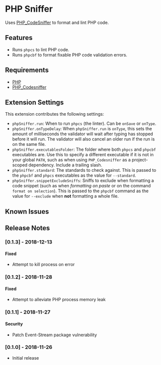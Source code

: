 # PHP Sniffer

Uses [PHP_CodeSniffer](https://github.com/squizlabs/PHP_CodeSniffer) to format
and lint PHP code.

## Features

- Runs `phpcs` to lint PHP code.
- Runs `phpcbf` to format fixable PHP code validation errors.

## Requirements

- [PHP](https://php.net)
- [PHP_Codesniffer](https://github.com/squizlabs/PHP_CodeSniffer)

## Extension Settings

This extension contributes the following settings:

* `phpSniffer.run`: When to run `phpcs` (the linter). Can be `onSave` or
`onType`.
* `phpSniffer.onTypeDelay`: When `phpSniffer.run` is `onType`, this sets the
amount of milliseconds the validator will wait after typing has stopped before
it will run. The validator will also cancel an older run if the run is on the
same file.
* `phpSniffer.executablesFolder`: The folder where both `phpcs` and `phpcbf`
executables are. Use this to specify a different executable if it is not in your
global `PATH`, such as when using `PHP_Codesniffer` as a project-scoped
dependency. Include a trailing slash.
* `phpSniffer.standard`: The standards to check against. This is passed to the
`phpcbf` and `phpcs` executables as the value for `--standard`.
* `phpSniffer.snippetExcludeSniffs`: Sniffs to exclude when formatting a code
snippet (such as when _formatting on paste_ or on the command
`format on selection`). This is passed to the `phpcbf` command as the value for
`--exclude` when **not** formatting a whole file.

## Known Issues

## Release Notes

### [0.1.3] - 2018-12-13

#### Fixed
- Attempt to kill process on error

### [0.1.2] - 2018-11-28

#### Fixed
- Attempt to alleviate PHP process memory leak

### [0.1.1] - 2018-11-27

#### Security
- Patch Event-Stream package vulnerability

### [0.1.0] - 2018-11-26
- Initial release
